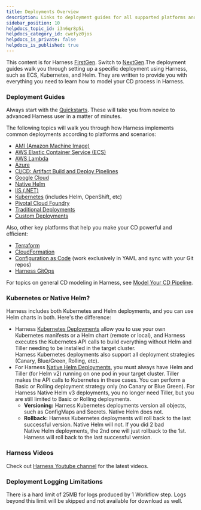 ```yaml
---
title: Deployments Overview
description: Links to deployment guides for all supported platforms and scenarios.
sidebar_position: 10
helpdocs_topic_id: i3n6qr8p5i
helpdocs_category_id: cwefyz0jos
helpdocs_is_private: false
helpdocs_is_published: true
---
```


This content is for Harness [FirstGen](../../../../getting-started/harness-first-gen-vs-harness-next-gen.md). Switch to [NextGen](https://docs.harness.io/article/cqgeblt4uh).The deployment guides walk you through setting up a specific deployment using Harness, such as ECS, Kubernetes, and Helm. They are written to provide you with everything you need to learn how to model your CD process in Harness.

### Deployment Guides

Always start with the [Quickstarts](https://docs.harness.io/category/f6rh2cdvx9-first-gen-quickstarts). These will take you from novice to advanced Harness user in a matter of minutes.

The following topics will walk you through how Harness implements common deployments according to platforms and scenarios:

* [​AMI (Amazon Machine Image)](../../aws-deployments/ami-deployments/ami-deployment.md)
* [​AWS Elastic Container Service (ECS)](../../aws-deployments/ecs-deployment/ecs-deployments-overview.md)
* [AWS Lambda](/category/aws-lambda-deployments)
* [​Azure](/category/azure-deployments-and-provisioning)
* [CI/CD: Artifact Build and Deploy Pipelines](/category/cicd-artifact-build-and-deploy-pipelines)
* [Google Cloud](/category/google-cloud)
* [Native Helm](/category/native-helm-deployments)
* [​IIS (.NET)](../../dotnet-deployments/iis-net-deployment.md)
* [​Kubernetes](/category/kubernetes-deployments) (includes Helm, OpenShift, etc)
* [Pivotal Cloud Foundry](../../pcf-deployments/pcf-tutorial-overview.md)
* [​Traditional Deployments](../../traditional-deployments/traditional-deployments-overview.md)
* [Custom Deployments](/category/custom-deployments)

Also, other key platforms that help you make your CD powerful and efficient:

* [Terraform](/category/terraform)
* [CloudFormation](/category/aws-cloudformation)
* [Configuration as Code](https://docs.harness.io/category/2ea2y01kgz-config-as-code) (work exclusively in YAML and sync with your Git repos)
* [Harness GitOps](https://docs.harness.io/category/goyudf2aoh-harness-gitops)

For topics on general CD modeling in Harness, see [Model Your CD Pipeline](https://docs.harness.io/category/ywqzeje187-setup).

### Kubernetes or Native Helm?

Harness includes both Kubernetes and Helm deployments, and you can use Helm charts in both. Here's the difference:

* Harness [Kubernetes Deployments](../../kubernetes-deployments/kubernetes-deployments-overview.md) allow you to use your own Kubernetes manifests or a Helm chart (remote or local), and Harness executes the Kubernetes API calls to build everything without Helm and Tiller needing to be installed in the target cluster.  
Harness Kubernetes deployments also support all deployment strategies (Canary, Blue/Green, Rolling, etc).
* For Harness [Native Helm Deployments](../../helm-deployment/helm-deployments-overview.md), you must always have Helm and Tiller (for Helm v2) running on one pod in your target cluster. Tiller makes the API calls to Kubernetes in these cases. You can perform a Basic or Rolling deployment strategy only (no Canary or Blue Green). For Harness Native Helm v3 deployments, you no longer need Tiller, but you are still limited to Basic or Rolling deployments.
	+ **Versioning:** Harness Kubernetes deployments version all objects, such as ConfigMaps and Secrets. Native Helm does not.
	+ **Rollback:** Harness Kubernetes deployments will roll back to the last successful version. Native Helm will not. If you did 2 bad Native Helm deployments, the 2nd one will just rollback to the 1st. Harness will roll back to the last successful version.

### Harness Videos

Check out [Harness Youtube channel](https://www.youtube.com/c/Harnessio/videos) for the latest videos.

### Deployment Logging Limitations

There is a hard limit of 25MB for logs produced by 1 Workflow step. Logs beyond this limit will be skipped and not available for download as well.

